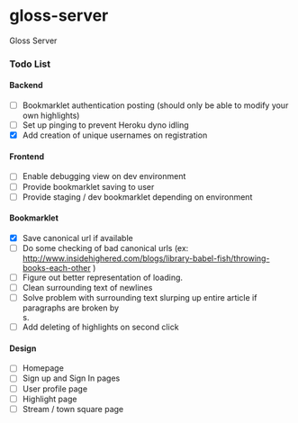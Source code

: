 gloss-server
============

Gloss Server

### Todo List

#### Backend

- [ ] Bookmarklet authentication posting (should only be able to modify your own highlights)
- [ ] Set up pinging to prevent Heroku dyno idling
- [X] Add creation of unique usernames on registration

#### Frontend

- [ ] Enable debugging view on dev environment
- [ ] Provide bookmarklet saving to user
- [ ] Provide staging / dev bookmarklet depending on environment

#### Bookmarklet

- [x] Save canonical url if available
- [ ] Do some checking of bad canonical urls (ex: http://www.insidehighered.com/blogs/library-babel-fish/throwing-books-each-other )
- [ ] Figure out better representation of loading.
- [ ] Clean surrounding text of newlines
- [ ] Solve problem with surrounding text slurping up entire article if paragraphs are broken by <br>s.
- [ ] Add deleting of highlights on second click

#### Design

- [ ] Homepage
- [ ] Sign up and Sign In pages
- [ ] User profile page
- [ ] Highlight page
- [ ] Stream / town square page
